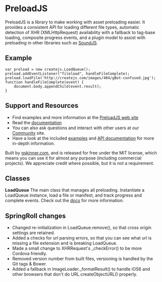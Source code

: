 # PreloadJS

PreloadJS is a library to make working with asset preloading easier. It provides a consistent API for loading different
file types, automatic detection of XHR (XMLHttpRequest) availability with a fallback to tag-base loading, composite
progress events, and a plugin model to assist with preloading in other libraries such as [SoundJS](http://www.soundjs.com).

## Example
	var preload = new createjs.LoadQueue();
	preload.addEventListener("fileload", handleFileComplete);
	preload.loadFile('http://createjs.com/images/404/gBot-confused.jpg');
	function handleFileComplete(event) {
		document.body.appendChild(event.result);
	}


## Support and Resources
* Find examples and more information at the [PreloadJS web site](http://www.preloadjs.com/)
* Read the [documentation](http://createjs.com/Docs/PreloadJS/)
* You can also ask questions and interact with other users at our [Community](http://community.createjs.com) site.
* Have a look at the included [examples](https://github.com/CreateJS/PreloadJS/tree/master/examples) and [API documentation](http://createjs.com/Docs/PreloadJS/) for more in-depth information.

Built by [gskinner.com](http://www.gskinner.com), and is released for free under the MIT license, which means you can
use it for almost any purpose (including commercial projects). We appreciate credit where possible, but it is not a requirement.


## Classes

**LoadQueue**
The main class that manages all preloading. Instantiate a LoadQueue instance, load a file or manifest, and track
progress and complete events. Check out the [docs](http://createjs.com/Docs/PreloadJS/) for more information.

## SpringRoll changes
* Changed re-initialization in LoadQueue.remove(), so that cross origin settings are retained.
* Added a checks for url parsing errors, so that you can see what url is missing a file extension and is breaking LoadQueue.
* Made a small change to XHRRequest's _checkError() to be more Cordova friendly.
* Removed version number from built files, versioning is handled by the Git tags & Bower.
* Added a fallback in ImageLoader._formatResult() to handle iOS6 and other browsers that don't do URL.createObjectURL() properly.